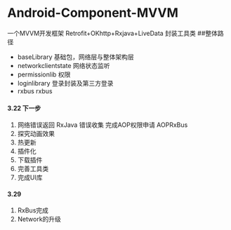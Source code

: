 # Android-Component-MVVM
一个MVVM开发框架 Retrofit+OKhttp+Rxjava+LiveData 封装工具类
##整体路径
- baseLibrary 基础包，网络层与整体架构层
- networkclientstate 网络状态监听
- permissionlib 权限
- loginlibrary 登录封装及第三方登录
- rxbus rxbus

#### 3.22  下一步
1. 网络错误返回 RxJava 错误收集 完成AOP权限申请 AOPRxBus
2. 探究动画效果
3. 热更新
4. 插件化
5. 下载插件
6. 完善工具类
7. 完成UI库
#### 3.29
1. RxBus完成
2. Network的升级

